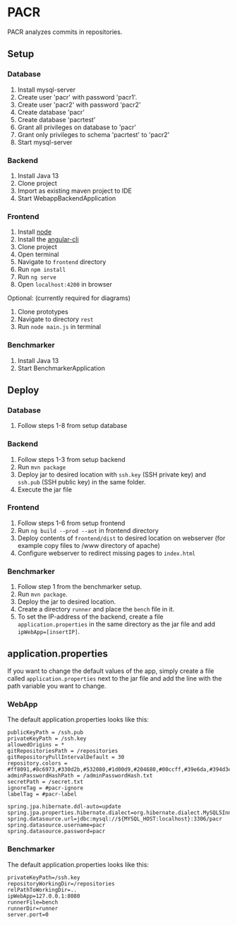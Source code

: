 # PACR

PACR analyzes commits in repositories.

## Setup

### Database

1. Install mysql-server
2. Create user 'pacr' with password 'pacr1'. 
3. Create user 'pacr2' with password 'pacr2'
4. Create database 'pacr'
5. Create database 'pacrtest'
6. Grant all privileges on database to 'pacr'
7. Grant only privileges to schema 'pacrtest' to 'pacr2'
8. Start mysql-server
 
### Backend

1. Install Java 13
2. Clone project
3. Import as existing maven project to IDE
4. Start WebappBackendApplication
 
### Frontend

1. Install [node](https://nodejs.org/en/)
2. Install the [angular-cli](https://cli.angular.io)
2. Clone project
3. Open terminal
4. Navigate to `frontend` directory
5. Run `npm install`
6. Run `ng serve`
7. Open `localhost:4200` in browser
 
Optional: (currently required for diagrams)
1. Clone prototypes
2. Navigate to directory `rest`
3. Run `node main.js` in terminal 

### Benchmarker

1. Install Java 13
2. Start BenchmarkerApplication

## Deploy

### Database

1. Follow steps 1-8 from setup database

### Backend

1. Follow steps 1-3 from setup backend
2. Run `mvn package`
3. Deploy jar to desired location with `ssh.key` (SSH private key) and `ssh.pub` (SSH public key) in the same folder.
4. Execute the jar file

### Frontend

1. Follow steps 1-6 from setup frontend
2. Run `ng build --prod --aot` in frontend directory
3. Deploy contents of `frontend/dist` to desired location on webserver (for example copy files to /www directory of apache)
4. Configure webserver to redirect missing pages to `index.html`

### Benchmarker

1. Follow step 1 from the benchmarker setup.
2. Run `mvn package`.
3. Deploy the jar to desired location.
4. Create a directory `runner` and place the `bench` file in it. 
5. To set the IP-address of the backend, create a file `application.properties` in the same directory as the jar file and add `ipWebApp=[insertIP]`.

## application.properties

If you want to change the default values of the app, simply create a file called `application.properties` next to the jar file and add the line with the path variable you want to change.

### WebApp

The default application.properties looks like this:

```
publicKeyPath = /ssh.pub
privateKeyPath = /ssh.key
allowedOrigins = *
gitRepositoriesPath = /repositories
gitRepositoryPullIntervalDefault = 30
repository.colors = #ff8091,#8c6973,#330d2b,#532080,#1d00d9,#204680,#00ccff,#39e6da,#394d3e,#b4e6ac,#999673,#ffaa00,#66381a,#400900,#f20000,#d9003a,#661a42,#cc00ff,#1a0040,#c8bfff,#001b33,#103640,#238c77,#008011,#414d13,#7f6600,#33260d,#7f2200,#b26559,#403030,#ffbfd0,#cc3399,#e680ff,#73698c,#005ce6,#0099e6,#4d8a99,#40ff73,#003307,#dae639,#e5cf73,#cc7033,#f2c6b6,#ff0000
adminPasswordHashPath = /adminPasswordHash.txt
secretPath = /secret.txt
ignoreTag = #pacr-ignore
labelTag = #pacr-label

spring.jpa.hibernate.ddl-auto=update
spring.jpa.properties.hibernate.dialect=org.hibernate.dialect.MySQL5InnoDBDialect
spring.datasource.url=jdbc:mysql://${MYSQL_HOST:localhost}:3306/pacr
spring.datasource.username=pacr
spring.datasource.password=pacr
```

### Benchmarker

The default application.properties looks like this:

```
privateKeyPath=/ssh.key
repositoryWorkingDir=/repositories
relPathToWorkingDir=..
ipWebApp=127.0.0.1:8080
runnerFile=bench
runnerDir=runner
server.port=0
```